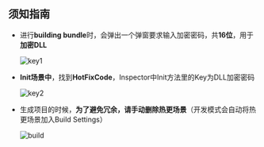 ## 须知指南

- 进行**building bundle**时，会弹出一个弹窗要求输入加密密码，共**16位**，用于**加密DLL**

  ![key1](https://s1.ax1x.com/2020/07/26/apuoHs.png)

- **Init场景中**，找到**HotFixCode**，Inspector中Init方法里的Key为DLL加密密码

  ![key2](https://s1.ax1x.com/2020/07/26/apu7En.png)

- 生成项目的时候，**为了避免冗余，请手动删除热更场景**（开发模式会自动将热更场景加入Build Settings）

  ![build](https://s1.ax1x.com/2020/07/20/Uhxcuj.jpg)

